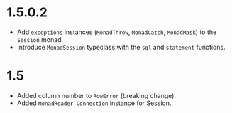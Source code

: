 # 1.5.0.2

- Add `exceptions` instances (`MonadThrow`, `MonadCatch`, `MonadMask`) to the
  `Session` monad.
- Introduce `MonadSession` typeclass with the `sql` and `statement` functions.

# 1.5

- Added column number to `RowError` (breaking change).
- Added `MonadReader Connection` instance for Session.
